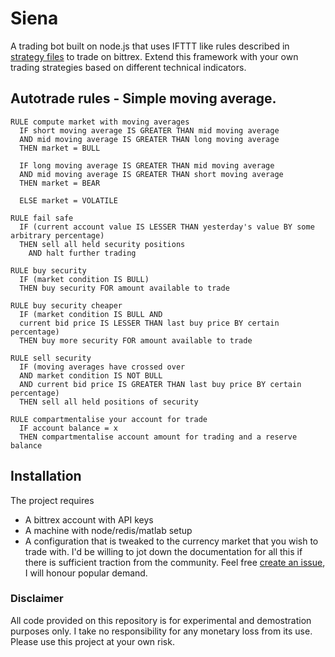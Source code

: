 # Siena
A trading bot built on node.js that uses IFTTT like rules described in [strategy files](https://github.com/rohitm/siena/tree/master/src/strategy) to trade on bittrex. Extend this framework with your own trading strategies based on different technical indicators.

## Autotrade rules - Simple moving average.

```
RULE compute market with moving averages
  IF short moving average IS GREATER THAN mid moving average
  AND mid moving average IS GREATER THAN long moving average
  THEN market = BULL

  IF long moving average IS GREATER THAN mid moving average
  AND mid moving average IS GREATER THAN short moving average
  THEN market = BEAR

  ELSE market = VOLATILE

RULE fail safe
  IF (current account value IS LESSER THAN yesterday's value BY some arbitrary percentage)
  THEN sell all held security positions 
    AND halt further trading

RULE buy security
  IF (market condition IS BULL)
  THEN buy security FOR amount available to trade

RULE buy security cheaper
  IF (market condition IS BULL AND
  current bid price IS LESSER THAN last buy price BY certain percentage)
  THEN buy more security FOR amount available to trade

RULE sell security
  IF (moving averages have crossed over  
  AND market condition IS NOT BULL
  AND current bid price IS GREATER THAN last buy price BY certain percentage)
  THEN sell all held positions of security

RULE compartmentalise your account for trade
  IF account balance = x
  THEN compartmentalise account amount for trading and a reserve balance
```

## Installation 
The project requires 
- A bittrex account with API keys
- A machine with node/redis/matlab setup
- A configuration that is tweaked to the currency market that you wish to trade with.
I'd be willing to jot down the documentation for all this if there is sufficient traction from the community. Feel free [create an issue](https://github.com/rohitm/siena/issues), I will honour popular demand.

### Disclaimer
All code provided on this repository is for experimental and demostration purposes only. I take no responsibility for any monetary loss from its use. Please use this project at your own risk.
